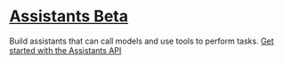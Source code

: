 # [Assistants Beta](/docs/api-reference/assistants)
Build assistants that can call models and use tools to perform tasks. 
[Get started with the Assistants API](/docs/assistants) 
